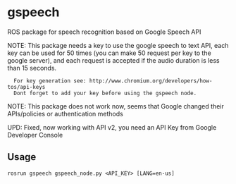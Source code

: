 gspeech
=======

ROS package for speech recognition based on Google Speech API



NOTE: This package needs a key to use the google speech to text API, each key can be used
      for 50 times (you can make 50 request per key to the google server), and each
      request is accepted if the audio duration is less than 15 seconds.

      For key generation see: http://www.chromium.org/developers/how-tos/api-keys
      Dont forget to add your key before using the gspeech node. 
NOTE: This package does not work now, seems that Google changed their APIs/policies or authentication  methods

UPD: Fixed, now working with API v2, you need an API Key from  Google Developer Console


Usage
-----
`rosrun gspeech gspeech_node.py <API_KEY> [LANG=en-us]`
